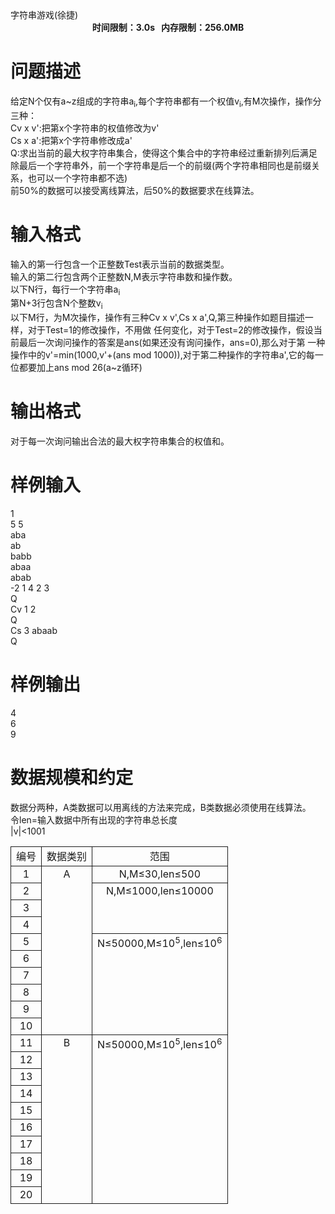 
<meta http-equiv="Content-Type" content="text/html; charset=utf-8"/>
<link type="text/css" href="../../css/Tsinsen2011.css" rel="stylesheet"/>
<div class="probtitle" id="ptit">
字符串游戏(徐捷)
</div>
<div style="text-align:center;font-size:14px;font-weight:bold;vertical-align:middle;" id="pres">
时间限制：3.0s   内存限制：256.0MB
</div>
<div id="psrc" style="margin-top:20px;display:none;">
<div class="pdsec">
试题来源
</div>
<div class="pdcont">
</div>
</div>
<div id="pcont1" style="margin-top:20px;display:block;">

# 问题描述


<div class="pdcont">
给定N个仅有a~z组成的字符串a<sub>i</sub>,每个字符串都有一个权值v<sub>i</sub>,有M次操作，操作分三种：<br/>
Cv x v&#39;:把第x个字符串的权值修改为v&#39;<br/>
Cs x a&#39;:把第x个字符串修改成a&#39;<br/>
Q:求出当前的最大权字符串集合，使得这个集合中的字符串经过重新排列后满足除最后一个字符串外，前一个字符串是后一个的前缀(两个字符串相同也是前缀关系，也可以一个字符串都不选)<br/>
前50%的数据可以接受离线算法，后50%的数据要求在线算法。<br/>
</div>

# 输入格式


<div class="pdcont">
输入的第一行包含一个正整数Test表示当前的数据类型。<br/>
输入的第二行包含两个正整数N,M表示字符串数和操作数。<br/>
以下N行，每行一个字符串a<sub>i</sub><br/>
第N+3行包含N个整数v<sub>i</sub><br/>
以下M行，为M次操作，操作有三种Cv x v&#39;,Cs x a&#39;,Q,第三种操作如题目描述一样，对于Test=1的修改操作，不用做   任何变化，对于Test=2的修改操作，假设当前最后一次询问操作的答案是ans(如果还没有询问操作，ans=0),那么对于第   一种操作中的v&#39;=min(1000,v&#39;+(ans mod 1000)),对于第二种操作的字符串a&#39;,它的每一位都要加上ans  mod 26(a~z循环)<br/>
</div>

# 输出格式


<div class="pdcont">
对于每一次询问输出合法的最大权字符串集合的权值和。<br/>
</div>

# 样例输入


<div class="pddata">
1<br/>
5 5<br/>
aba<br/>
ab<br/>
babb<br/>
abaa<br/>
abab<br/>
-2 1 4 2 3<br/>
Q<br/>
Cv 1 2<br/>
Q<br/>
Cs 3 abaab<br/>
Q<br/>
</div>

# 样例输出


<div class="pddata">
4<br/>
6<br/>
9<br/>
</div>

# 数据规模和约定


<div class="pdcont">
数据分两种，A类数据可以用离线的方法来完成，B类数据必须使用在线算法。<br/>
令len=输入数据中所有出现的字符串总长度<br/>
|v|&lt;1001<br/>
<table style="border-collapse:collapse;border:medium none;" cellpadding="2px" cellspacing="0" align="center">
<tbody>
<tr style="border:1pt solid;" align="center">
<td style="border:1pt solid;" valign="top">
编号<br/>
</td>
<td style="border:1pt solid;" valign="top">
数据类别<br/>
</td>
<td style="border:1pt solid;" valign="top">
范围<br/>
</td>
</tr>
<tr style="border:1pt solid;" align="center">
<td style="border:1pt solid;" valign="top">
1<br/>
</td>
<td rowspan="10" style="border:1pt solid;" valign="top">
A<br/>
</td>
<td style="border:1pt solid;" valign="top">
N,M≤30,len≤500<br/>
</td>
</tr>
<tr style="border:1pt solid;" align="center">
<td style="border:1pt solid;" valign="top">
2<br/>
</td>
<td rowspan="3" style="border:1pt solid;" valign="top">
N,M≤1000,len≤10000<br/>
</td>
</tr>
<tr style="border:1pt solid;" align="center">
<td style="border:1pt solid;" valign="top">
3<br/>
</td>
</tr>
<tr style="border:1pt solid;" align="center">
<td style="border:1pt solid;" valign="top">
4<br/>
</td>
</tr>
<tr style="border:1pt solid;" align="center">
<td style="border:1pt solid;" valign="top">
5<br/>
</td>
<td rowspan="6" style="border:1pt solid;" valign="top">
N≤50000,M≤10<sup>5</sup>,len≤10<sup>6</sup><br/>
</td>
</tr>
<tr style="border:1pt solid;" align="center">
<td style="border:1pt solid;" valign="top">
6<br/>
</td>
</tr>
<tr style="border:1pt solid;" align="center">
<td style="border:1pt solid;" valign="top">
7<br/>
</td>
</tr>
<tr style="border:1pt solid;" align="center">
<td style="border:1pt solid;" valign="top">
8<br/>
</td>
</tr>
<tr style="border:1pt solid;" align="center">
<td style="border:1pt solid;" valign="top">
9<br/>
</td>
</tr>
<tr style="border:1pt solid;" align="center">
<td style="border:1pt solid;" valign="top">
10<br/>
</td>
</tr>
<tr style="border:1pt solid;" align="center">
<td style="border:1pt solid;" valign="top">
11<br/>
</td>
<td rowspan="10" style="border:1pt solid;" valign="top">
B<br/>
</td>
<td rowspan="10" style="border:1pt solid;" valign="top">
N≤50000,M≤10<sup>5</sup>,len≤10<sup>6</sup><br/>
</td>
</tr>
<tr style="border:1pt solid;" align="center">
<td style="border:1pt solid;" valign="top">
12<br/>
</td>
</tr>
<tr style="border:1pt solid;" align="center">
<td style="border:1pt solid;" valign="top">
13<br/>
</td>
</tr>
<tr style="border:1pt solid;" align="center">
<td style="border:1pt solid;" valign="top">
14<br/>
</td>
</tr>
<tr style="border:1pt solid;" align="center">
<td style="border:1pt solid;" valign="top">
15<br/>
</td>
</tr>
<tr style="border:1pt solid;" align="center">
<td style="border:1pt solid;" valign="top">
16<br/>
</td>
</tr>
<tr style="border:1pt solid;" align="center">
<td style="border:1pt solid;" valign="top">
17<br/>
</td>
</tr>
<tr style="border:1pt solid;" align="center">
<td style="border:1pt solid;" valign="top">
18<br/>
</td>
</tr>
<tr style="border:1pt solid;" align="center">
<td style="border:1pt solid;" valign="top">
19<br/>
</td>
</tr>
<tr style="border:1pt solid;" align="center">
<td style="border:1pt solid;" valign="top">
20<br/>
</td>
</tr>
</tbody>
</table>
</div>
</div>
